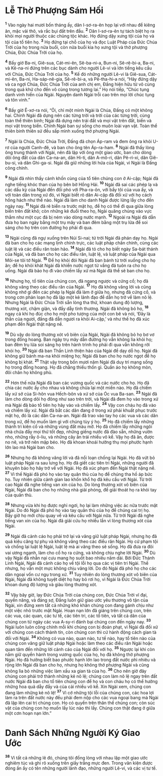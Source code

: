 # Lễ Thờ Phượng Sám Hối

<sup><b>1</b></sup> Vào ngày hai mươi bốn tháng ấy, dân I-sơ-ra-ên họp lại với nhau để kiêng ăn, mặc vải thô, và rắc bụi đất trên đầu. <sup><b>2</b></sup> Dân I-sơ-ra-ên tự tách biệt họ ra khỏi mọi người thuộc các chủng tộc khác. Họ đứng dậy xưng tội của họ và tội của tổ tiên họ. <sup><b>3</b></sup> Họ đứng tại chỗ của họ và đọc Luật Pháp của Ðức Chúa Trời của họ trong nửa buổi, còn nửa buổi kia họ xưng tội và thờ phượng Chúa, Ðức Chúa Trời của họ.

<sup><b>4</b></sup> Bấy giờ Ba-ni, Giê-sua, Cát-mi-ên, Sê-ba-ni-a, Bun-ni, Sê-rê-bi-a, Ba-ni, và Kê-na-ni đứng trên các bục dành cho người Lê-vi và lớn tiếng kêu cầu với Chúa, Ðức Chúa Trời của họ. <sup><b>5</b></sup> Kế đó những người Lê-vi là Giê-sua, Cát-mi-ên, Ba-ni, Ha-sáp-nê-gia, Sê-rê-bi-a, và Pê-tha-hi-a nói, “Hãy đứng dậy và ca ngợi Chúa, Ðức Chúa Trời của anh chị em, Ðấng hiện hữu từ vô cùng trong quá khứ cho đến vô cùng trong tương lai.” Họ nói tiếp, “Chúc tụng danh vinh hiển của Ngài. Nguyện danh Ngài trỗi cao trên mọi lời chúc tụng và tôn vinh.”

<sup><b>6</b></sup> Bấy giờ Ê-xơ-ra nói, “Ôi, chỉ một mình Ngài là Chúa, Ðấng có một không hai. Chính Ngài đã dựng nên các từng trời và trời của các từng trời, cùng toàn thể thiên binh; Ngài đã dựng nên trái đất và mọi vật trên đất, biển và mọi vật trong biển. Chính Ngài ban sự sống cho muôn loài vạn vật. Toàn thể thiên binh thiên sứ đều sấp mình xuống thờ phượng Ngài.

<sup><b>7</b></sup> Ngài là Chúa, Ðức Chúa Trời, Ðấng đã chọn Áp-ram và đem ông ra khỏi U-rơ của người Canh-đê, và ban cho ông tên Áp-ra-ham. <sup><b>8</b></sup> Ngài đã thấy lòng ông trung thành với Ngài, nên đã lập với ông một giao ước, ban cho dòng dõi ông đất của dân Ca-na-an, dân Hi-ti, dân A-mô-ri, dân Pê-ri-xi, dân Giê-bu-si, và dân Ghi-ga-si. Ngài đã giữ những lời hứa của Ngài, vì Ngài là Ðấng công chính.

<sup><b>9</b></sup> Ngài đã nhìn thấy cảnh khốn cùng của tổ tiên chúng con ở Ai-cập; Ngài đã nghe tiếng khóc than của họ bên bờ Hồng Hải. <sup><b>10</b></sup> Ngài đã sai các phép lạ và các dấu kỳ của Ngài đến đối phó với Pha-ra-ôn, với bầy tôi của vua ấy, và với toàn dân trong xứ đó, vì Ngài biết rõ dân Ai-cập đã đối xử với họ cách hống hách như thế nào. Ngài đã làm cho danh Ngài được lừng lẫy cho đến ngày nay. <sup><b>11</b></sup> Ngài đã rẽ biển ra trước mặt họ, để họ có thể đi qua giữa lòng biển trên đất khô; còn những kẻ đuổi theo họ, Ngài quăng chúng vào vực thẳm như một cục đá bị ném vào dòng nước mạnh. <sup><b>12</b></sup> Ngoài ra Ngài đã dẫn đưa họ ban ngày bằng một trụ mây và ban đêm bằng một trụ lửa để soi sáng cho họ trên con đường họ phải đi qua.

<sup><b>13</b></sup> Ngài cũng đã ngự xuống trên Núi Si-nai; từ trời Ngài đã phán dạy họ. Ngài đã ban cho họ các mạng lịnh chính trực, các luật pháp chân chính, cùng các luật lệ và các điều răn toàn hảo. <sup><b>14</b></sup> Ngài đã tỏ cho họ biết ngày Sa-bát thánh của Ngài, và đã ban cho họ các điều răn, luật lệ, và luật pháp của Ngài qua Môi-se tôi tớ Ngài. <sup><b>15</b></sup> Ðể họ khỏi đói Ngài đã ban bánh từ trời xuống cho họ ăn; để họ khỏi khát Ngài đã khiến nước ngọt từ vầng đá tuôn ra cho họ uống. Ngài đã bảo họ đi vào chiếm lấy xứ mà Ngài đã thề sẽ ban cho họ.

<sup><b>16</b></sup> Nhưng họ, tổ tiên của chúng con, đã ngang ngược và cứng cổ; họ đã không vâng theo các điều răn của Ngài. <sup><b>17</b></sup> Họ đã không vâng lời và cũng không nhớ gì đến các phép lạ Ngài đã làm ở giữa họ, nhưng đã cứng cổ, và trong cơn phản loạn họ đã lập một kẻ lãnh đạo để dẫn họ trở về làm nô lệ. Nhưng Ngài là Ðức Chúa Trời sẵn lòng tha thứ, khoan dung độ lượng, thương xót, chậm giận, và đầy dẫy tình thương. Ngài đã không bỏ họ, <sup><b>18</b></sup> ngay cả khi họ đúc cho họ một pho tượng của một con bê và nói, ‘Ðây là thần của ngươi, đấng đã dẫn ngươi ra khỏi Ai-cập,’ và như thế họ đã xúc phạm đến Ngài thật nặng nề.

<sup><b>19</b></sup> Dù vậy do lòng thương xót vô biên của Ngài, Ngài đã không bỏ họ bơ vơ trong đồng hoang. Ban ngày trụ mây dẫn đường họ vẫn không lìa khỏi họ; ban đêm trụ lửa soi sáng họ trên hành trình họ phải đi qua vẫn không rời khỏi họ. <sup><b>20</b></sup> Ngài đã ban Thần Linh thiện hảo của Ngài để dạy dỗ họ. Ngài đã không giữ bánh ma-na khỏi miệng họ; Ngài đã ban cho họ nước ngọt để họ không bị khát. <sup><b>21</b></sup> Thật vậy trong bốn mươi năm Ngài đã duy trì mạng sống họ trong đồng hoang. Họ đã chẳng thiếu thốn gì. Quần áo họ không mòn, đôi chân họ không phù.

<sup><b>22</b></sup> Hơn thế nữa Ngài đã ban các vương quốc và các nước cho họ. Họ đã chia các nước ấy cho nhau và không chừa lại một miền nào. Họ đã chiếm lấy xứ sở của Si-hôn vua Hếch-bôn và xứ sở của Óc vua Ba-san. <sup><b>23</b></sup> Ngài đã làm cho dòng dõi họ đông như sao trên trời, và Ngài đã đem họ vào trong xứ mà Ngài đã bảo tổ tiên họ hãy vào và chiếm lấy. <sup><b>24</b></sup> Vậy con cháu họ đã vào và chiếm lấy xứ. Ngài đã bắt các dân đang ở trong xứ phải khuất phục trước mặt họ, đó là các dân Ca-na-an. Ngài đã trao vào tay họ các vua và các dân trong xứ, để họ muốn làm gì với chúng tùy ý họ. <sup><b>25</b></sup> Họ đã chiếm lấy những thành trì kiên cố và những vùng đất màu mỡ. Họ đã chiếm lấy những ngôi nhà chứa đầy mọi thứ tốt đẹp, những giếng nước đã đào sẵn, những vườn nho, những rẫy ô-liu, và những cây ăn trái nhiều vô kể. Vậy họ đã ăn, được no nê, và trở nên mập béo. Họ đã khoan khoái hưởng thụ mọi phước hạnh lớn lao mà Ngài ban cho.

<sup><b>26</b></sup> Nhưng họ đã không vâng lời và đã nổi loạn chống lại Ngài. Họ đã vứt bỏ luật pháp Ngài ra sau lưng họ. Họ đã giết các tiên tri Ngài, những người đã khuyên bảo họ hãy trở về với Ngài. Họ đã xúc phạm đến Ngài thật nặng nề. <sup><b>27</b></sup> Vì thế Ngài đã phó họ vào tay quân thù của họ để chúng tha hồ áp bức họ. Tuy nhiên giữa cảnh gian lao khốn khổ họ đã kêu cầu với Ngài. Từ trời cao Ngài đã nghe tiếng van xin của họ. Do lòng thương xót vô biên của Ngài, Ngài đã ban cho họ những nhà giải phóng, để giải thoát họ ra khỏi tay của quân thù.

<sup><b>28</b></sup> Nhưng vừa khi họ được nghỉ ngơi, họ lại làm những việc ác nữa trước mặt Ngài. Do đó Ngài đã phó họ vào tay quân thù của họ để chúng cai trị họ. Bấy giờ họ mới chịu quay về và kêu cầu với Ngài nữa. Từ trời Ngài đã nghe tiếng van xin của họ. Ngài đã giải cứu họ nhiều lần vì lòng thương xót của Ngài.

<sup><b>29</b></sup> Ngài đã cảnh cáo họ phải trở lại và vâng giữ luật pháp Ngài, nhưng họ đã quá kiêu căng tự phụ và không vâng theo các điều răn Ngài. Họ cứ phạm tội và chống lại luật lệ Ngài, luật lệ mà ai vâng theo sẽ sống. Họ đã đưa ra đôi vai ương ngạnh, làm cho cổ họ ra cứng, và không chịu nghe lời Ngài. <sup><b>30</b></sup> Dù vậy Ngài đã nhẫn nại cưu mang họ suốt bao nhiêu năm dài. Bởi Ðức Thánh Linh Ngài, Ngài đã cảnh cáo họ về tội lỗi họ qua các vị tiên tri Ngài. Thế nhưng, họ vẫn một mực không chịu vâng lời. Do đó Ngài đã phó họ cho các dân ngoại vốn cư ngụ trong xứ. <sup><b>31</b></sup> Tuy nhiên do lòng thương xót vô biên của Ngài, Ngài đã không tuyệt diệt họ hay bỏ rơi họ, vì Ngài là Ðức Chúa Trời khoan dung độ lượng và giàu lòng thương xót.

<sup><b>32</b></sup> Vậy bây giờ, lạy Ðức Chúa Trời của chúng con, Ðức Chúa Trời vĩ đại, quyền năng, và đáng sợ, Ðấng luôn giữ giao ước yêu thương vô tận của Ngài, xin đừng xem tất cả những khó khăn chúng con đang gánh chịu như một việc nhỏ trước mặt Ngài. Hoạn nạn lớn đã giáng trên chúng con, trên các vua, các quan, các tư tế, các tiên tri, các tổ tiên, và tất cả dân của chúng con từ ngày các vua A-sy-ri đánh bại chúng con đến ngày nay. <sup><b>33</b></sup> Ngài luôn luôn công chính mỗi khi chúng con bị đoán phạt, vì Ngài đã đối xử với chúng con cách thành tín, còn chúng con thì cứ hành động cách gian tà đối với Ngài. <sup><b>34</b></sup> Không có vua nào, quan nào, tư tế nào, hay tổ tiên nào của chúng con vâng giữ luật pháp Ngài hoặc làm theo các điều răn Ngài hoặc quan tâm đến những lời cảnh cáo của Ngài đối với họ. <sup><b>35</b></sup> Ngược lại khi còn nắm giữ quyền hành trong vương quốc của họ, họ đã không thờ phượng Ngài. Họ đã hưởng biết bao phước hạnh lớn lao trong đất nước phì nhiêu và rộng lớn Ngài đã ban cho họ, nhưng họ không thờ phượng Ngài và cũng không lìa bỏ những việc làm xấu xa gian tà của họ. <sup><b>36</b></sup> Cho nên giờ đây chúng con phải trở thành những kẻ nô lệ; chúng con làm nô lệ ngay trên đất nước Ngài đã ban cho tổ tiên chúng con để họ và con cháu họ có thể hưởng những hoa quả dẫy đầy và của cải nhiều vô kể. Xin Ngài xem, chúng con đang làm những kẻ nô lệ! <sup><b>37</b></sup> Vì cớ những tội lỗi của chúng con, các hoa lợi làm ra trên đất nước này đều phải đem nộp cho các vua ngoại bang mà Ngài đã lập lên cai trị chúng con. Họ có quyền trên thân thể chúng con; còn súc vật của chúng con họ muốn lấy lúc nào thì lấy. Chúng con thật đang ở giữa một cơn hoạn nạn lớn.”

# Danh Sách Những Người Ký Giao Ước

<sup><b>38</b></sup> Vì tất cả những lẽ đó, chúng tôi đồng lòng với nhau lập một giao ước nghiêm túc và ghi rõ xuống trên giấy trắng mực đen. Trong văn kiện được đóng ấn ấy có tên những người lãnh đạo, những người Lê-vi, và các vị tư tế.
